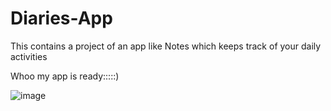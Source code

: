 # Diaries-App
This contains a project of an app like Notes which keeps track of your daily activities

Whoo my app is ready:::::)

![image](https://github.com/yash291/Diaries-App/assets/53378245/2caf8e23-3672-4964-bb98-7d18fd9e7474)
